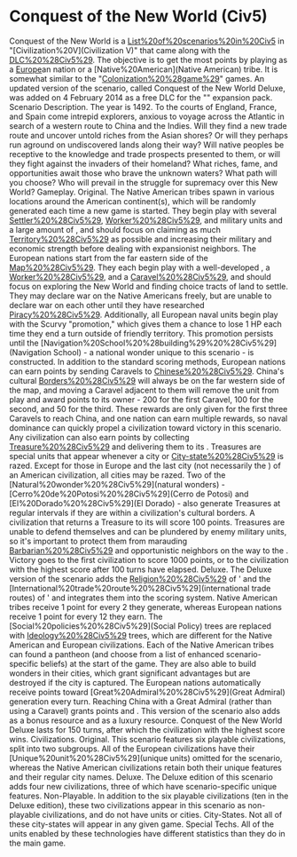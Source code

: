 # Conquest of the New World (Civ5)

Conquest of the New World is a [List%20of%20scenarios%20in%20Civ5](scenario) in "[Civilization%20V](Civilization V)" that came along with the [DLC%20%28Civ5%29](DLC). The objective is to get the most points by playing as a [Europe](Europe)an nation or a [Native%20American](Native American) tribe. It is somewhat similar to the "[Colonization%20%28game%29](Colonization)" games.
An updated version of the scenario, called Conquest of the New World Deluxe, was added on 4 February 2014 as a free DLC for the "" expansion pack.
Scenario Description.
The year is 1492. To the courts of England, France, and Spain come intrepid explorers, anxious to voyage across the Atlantic in search of a western route to China and the Indies. Will they find a new trade route and uncover untold riches from the Asian shores? Or will they perhaps run aground on undiscovered lands along their way? Will native peoples be receptive to the knowledge and trade prospects presented to them, or will they fight against the invaders of their homeland? What riches, fame, and opportunities await those who brave the unknown waters? What path will you choose? Who will prevail in the struggle for supremacy over this New World?
Gameplay.
Original.
The Native American tribes spawn in various locations around the American continent(s), which will be randomly generated each time a new game is started. They begin play with several [Settler%20%28Civ5%29](Settlers), [Worker%20%28Civ5%29](Workers), and military units and a large amount of , and should focus on claiming as much [Territory%20%28Civ5%29](territory) as possible and increasing their military and economic strength before dealing with expansionist neighbors.
The European nations start from the far eastern side of the [Map%20%28Civ5%29](map). They each begin play with a well-developed , a [Worker%20%28Civ5%29](Worker), and a [Caravel%20%28Civ5%29](Caravel), and should focus on exploring the New World and finding choice tracts of land to settle. They may declare war on the Native Americans freely, but are unable to declare war on each other until they have researched [Piracy%20%28Civ5%29](Piracy). Additionally, all European naval units begin play with the Scurvy "promotion," which gives them a chance to lose 1 HP each time they end a turn outside of friendly territory. This promotion persists until the [Navigation%20School%20%28building%29%20%28Civ5%29](Navigation School) - a national wonder unique to this scenario - is constructed.
In addition to the standard scoring methods, European nations can earn points by sending Caravels to [Chinese%20%28Civ5%29](China). China's cultural [Borders%20%28Civ5%29](borders) will always be on the far western side of the map, and moving a Caravel adjacent to them will remove the unit from play and award points to its owner - 200 for the first Caravel, 100 for the second, and 50 for the third. These rewards are only given for the first three Caravels to reach China, and one nation can earn multiple rewards, so naval dominance can quickly propel a civilization toward victory in this scenario.
Any civilization can also earn points by collecting [Treasure%20%28Civ5%29](Treasures) and delivering them to its . Treasures are special units that appear whenever a city or [City-state%20%28Civ5%29](city-state) is razed. Except for those in Europe and the last city (not necessarily the ) of an American civilization, all cities may be razed. Two of the [Natural%20wonder%20%28Civ5%29](natural wonders) - [Cerro%20de%20Potosi%20%28Civ5%29](Cerro de Potosi) and [El%20Dorado%20%28Civ5%29](El Dorado) - also generate Treasures at regular intervals if they are within a civilization's cultural borders. A civilization that returns a Treasure to its will score 100 points. Treasures are unable to defend themselves and can be plundered by enemy military units, so it's important to protect them from marauding [Barbarian%20%28Civ5%29](Barbarians) and opportunistic neighbors on the way to the .
Victory goes to the first civilization to score 1000 points, or to the civilization with the highest score after 100 turns have elapsed.
Deluxe.
The Deluxe version of the scenario adds the [Religion%20%28Civ5%29](religion) of ' and the [International%20trade%20route%20%28Civ5%29](international trade routes) of ' and integrates them into the scoring system. Native American tribes receive 1 point for every 2 they generate, whereas European nations receive 1 point for every 12 they earn.
The [Social%20policies%20%28Civ5%29](Social Policy) trees are replaced with [Ideology%20%28Civ5%29](Ideology) trees, which are different for the Native American and European civilizations.
Each of the Native American tribes can found a pantheon (and choose from a list of enhanced scenario-specific beliefs) at the start of the game. They are also able to build wonders in their cities, which grant significant advantages but are destroyed if the city is captured.
The European nations automatically receive points toward [Great%20Admiral%20%28Civ5%29](Great Admiral) generation every turn. Reaching China with a Great Admiral (rather than using a Caravel) grants points and .
This version of the scenario also adds as a bonus resource and as a luxury resource.
Conquest of the New World Deluxe lasts for 150 turns, after which the civilization with the highest score wins.
Civilizations.
Original.
This scenario features six playable civilizations, split into two subgroups. All of the European civilizations have their [Unique%20unit%20%28Civ5%29](unique units) omitted for the scenario, whereas the Native American civilizations retain both their unique features and their regular city names.
Deluxe.
The Deluxe edition of this scenario adds four new civilizations, three of which have scenario-specific unique features.
Non-Playable.
In addition to the six playable civilizations (ten in the Deluxe edition), these two civilizations appear in this scenario as non-playable civilizations, and do not have units or cities.
City-States.
Not all of these city-states will appear in any given game.
Special Techs.
All of the units enabled by these technologies have different statistics than they do in the main game.